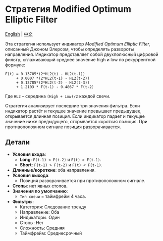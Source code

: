# Стратегия Modified Optimum Elliptic Filter
[English](README.md) | [中文](README_cn.md)

Эта стратегия использует индикатор *Modified Optimum Elliptic Filter*, описанный Джоном Элерсом, чтобы определять развороты направления. Индикатор представляет собой двухполюсный цифровой фильтр, сглаживающий среднее значение high и low по рекуррентной формуле:

```
F(t) = 0.13785*(2*HL2(t) - HL2(t-1))
     + 0.0007 *(2*HL2(t-1) - HL2(t-2))
     + 0.13785*(2*HL2(t-2) - HL2(t-3))
     + 1.2103 * F(t-1) - 0.4867 * F(t-2)
```

Где `HL2` – середина `(High + Low)/2` каждой свечи.

Стратегия анализирует последние три значения фильтра. Если индикатор растёт и текущее значение превышает предыдущее, открывается длинная позиция. Если индикатор падает и текущее значение ниже предыдущего, открывается короткая позиция. При противоположном сигнале позиция разворачивается.

## Детали

- **Условия входа**:
  - **Long**: `F(t-1) < F(t-2)` и `F(t) > F(t-1)`.
  - **Short**: `F(t-1) > F(t-2)` и `F(t) < F(t-1)`.
- **Длинные/короткие**: оба направления.
- **Условия выхода**:
  - Позиция разворачивается при противоположном сигнале.
- **Стопы**: нет явных стопов.
- **Значения по умолчанию**:
  - `Тип свечи` = таймфрейм 4 часа.
- **Фильтры**:
  - Категория: Следование тренду
  - Направление: Оба
  - Индикаторы: Один
  - Стопы: Нет
  - Сложность: Средняя
  - Таймфрейм: Среднесрочный
